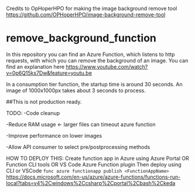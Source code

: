 
Credits to OpHoperHPO for making the image background remove tool https://github.com/OPHoperHPO/image-background-remove-tool


# remove_background_function
In this repository you can find an Azure Function, which listens to http requests, with which you can remove the background of an image. You can find an explanation here https://www.youtube.com/watch?v=0p6Q15ks7Dw&feature=youtu.be

In a consumption tier function, the startup time is around 30 seconds. An image of 1000x1000px takes about 3 seconds to process.

##This is not production ready. 

TODO: 
-Code cleanup

-Reduce RAM usage <- larger files can timeout azure function

-Improve performance on lower images

-Allow API consumer to select pre/postprocessing methods

HOW TO DEPLOY THIS:
Create function app in Azure using Azure Portal OR Function CLI tools OR VS Code Azure Function plugin
Then deploy using CLI or VSCode
`func azure functionapp publish <FunctionAppName>` 
https://docs.microsoft.com/en-us/azure/azure-functions/functions-run-local?tabs=v4%2Cwindows%2Ccsharp%2Cportal%2Cbash%2Ckeda
